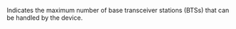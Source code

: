 Indicates the maximum number of base transceiver stations (BTSs) that can be handled by the device.
